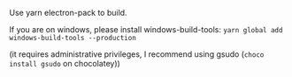 Use yarn electron-pack to build.

If you are on windows, please install windows-build-tools:
`yarn global add windows-build-tools --production`

(it requires administrative privileges, I recommend using gsudo (`choco install gsudo` on chocolatey))

